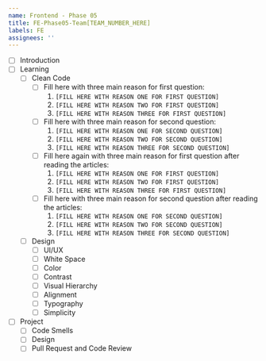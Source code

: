 ```yaml
---
name: Frontend - Phase 05
title: FE-Phase05-Team[TEAM_NUMBER_HERE]
labels: FE
assignees: ''
---
```


-   [ ] Introduction
-   [ ] Learning
    -   [ ] Clean Code
        -   [ ] Fill here with three main reason for first question:
            1. `[FILL HERE WITH REASON ONE FOR FIRST QUESTION]`
            1. `[FILL HERE WITH REASON TWO FOR FIRST QUESTION]`
            1. `[FILL HERE WITH REASON THREE FOR FIRST QUESTION]`
        -   [ ] Fill here with three main reason for second question:
            1. `[FILL HERE WITH REASON ONE FOR SECOND QUESTION]`
            1. `[FILL HERE WITH REASON TWO FOR SECOND QUESTION]`
            1. `[FILL HERE WITH REASON THREE FOR SECOND QUESTION]`
        -   [ ] Fill here again with three main reason for first question after reading the articles:
            1. `[FILL HERE WITH REASON ONE FOR FIRST QUESTION]`
            1. `[FILL HERE WITH REASON TWO FOR FIRST QUESTION]`
            1. `[FILL HERE WITH REASON THREE FOR FIRST QUESTION]`
        -   [ ] Fill here with three main reason for second question after reading the articles:
            1. `[FILL HERE WITH REASON ONE FOR SECOND QUESTION]`
            1. `[FILL HERE WITH REASON TWO FOR SECOND QUESTION]`
            1. `[FILL HERE WITH REASON THREE FOR SECOND QUESTION]`
    -   [ ] Design
        -   [ ] UI/UX
        -   [ ] White Space
        -   [ ] Color
        -   [ ] Contrast
        -   [ ] Visual Hierarchy
        -   [ ] Alignment
        -   [ ] Typography
        -   [ ] Simplicity
-   [ ] Project
    -   [ ] Code Smells
    -   [ ] Design
    -   [ ] Pull Request and Code Review
